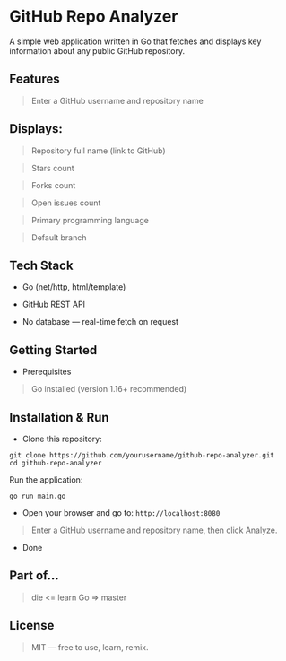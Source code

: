 # GitHub Repo Analyzer
A simple web application written in Go that fetches and displays key information about any public GitHub repository.

## Features
> Enter a GitHub username and repository name

## Displays:

> Repository full name (link to GitHub)

> Stars count

> Forks count

> Open issues count

> Primary programming language

>Default branch

## Tech Stack
- Go (net/http, html/template)

- GitHub REST API

- No database — real-time fetch on request

## Getting Started
- Prerequisites
> Go installed (version 1.16+ recommended)

## Installation & Run
- Clone this repository:
```
git clone https://github.com/yourusername/github-repo-analyzer.git
cd github-repo-analyzer
```
Run the application:
```
go run main.go
```
- Open your browser and go to: ```http://localhost:8080```

> Enter a GitHub username and repository name, then click Analyze.

- Done

## Part of...
> die <= learn Go => master

## License
> MIT — free to use, learn, remix.
